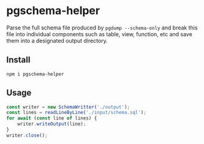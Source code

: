 # pgschema-helper

Parse the full schema file produced by `pgdump --schema-only` and break this file into individual components such
as table, view, function, etc and save them into a designated output directory.

## Install

```
npm i pgschema-helper
```

## Usage

```typescript
const writer = new SchemaWritter('./output');
const lines = readLineByLine('./input/schema.sql');
for await (const line of lines) {
    writer.writeOutput(line);
}
writer.close();
```
